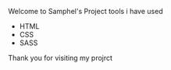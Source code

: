 Welcome to Samphel's Project
  tools i have used
   - HTML
   - CSS
   - SASS

   Thank you for visiting my projrct